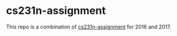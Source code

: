 # cs231n-assignment
This repo is a combination of [cs231n-assignment](http://cs231n.github.io/) for 2016 and 2017.
